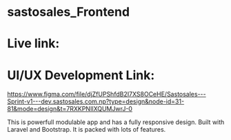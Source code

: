 # sastosales_Frontend
<!-- TODO: Link should open in a new tab but no solution found -->
# Live link: 


# UI/UX Development Link:
https://www.figma.com/file/djZfUPShfdB2I7XS8OCeHE/Sastosales---Sprint-v1---dev.sastosales.com.np?type=design&node-id=31-81&mode=design&t=7RXKPNIIXQUMJwrJ-0


This is powerfull modulable app and has a fully responsive design. Built with Laravel and Bootstrap. It is packed with lots of features.
